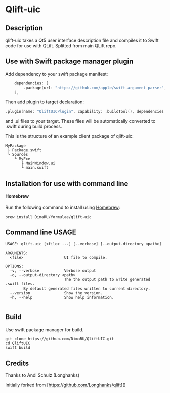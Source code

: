 # Qlift-uic

## Description

qlift-uic takes a Qt5 user interface description file and compiles it to Swift code for use with QLift.
Splitted from main QLift repo. 

## Use with Swift package manager plugin

Add dependency to your swift package manifest: 
```swift
    dependencies: [
        .package(url: "https://github.com/apple/swift-argument-parser", from: "1.0.0"),
    ],

```
Then add plugin to target declaration:
```swift
.plugin(name: "QliftUICPlugin", capability: .buildTool(), dependencies: ["qlift-uic"])
```
and .ui files to your target. These files will be automatically converted to .swift during build process. 

This is the structure of an example client package of qlift-uic:

```
MyPackage
 ├ Package.swift
 └ Sources
    └ MyExe
       ├ MainWindow.ui
       └ main.swift
```

## Installation for use with command line

#### Homebrew

Run the following command to install using [Homebrew](https://brew.sh/):

```console
brew install DimaRU/formulae/qlift-uic
```

## Command line USAGE

```
USAGE: qlift-uic [<file> ...] [--verbose] [--output-directory <path>]

ARGUMENTS:
  <file>                  UI file to compile.

OPTIONS:
  -v, --verbose           Verbose output
  -o, --output-directory <path>
                          The the output path to write generated .swift files.
        By default generated files written to current directory.
  --version               Show the version.
  -h, --help              Show help information.
 
```

## Build

Use swift package manager for build.

```console
git clone https://github.com/DimaRU/QliftUIC.git
cd QliftUIC
swift build
```

## Credits
Thanks to Andi Schulz (Longhanks)

Initially forked from [https://github.com/Longhanks/qlift]()
